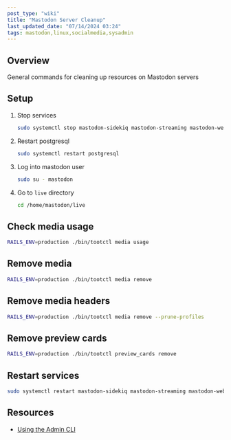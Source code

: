 ```yaml
---
post_type: "wiki" 
title: "Mastodon Server Cleanup"
last_updated_date: "07/14/2024 03:24"
tags: mastodon,linux,socialmedia,sysadmin
---
```


## Overview

General commands for cleaning up resources on Mastodon servers

## Setup

1. Stop services

    ```bash
    sudo systemctl stop mastodon-sidekiq mastodon-streaming mastodon-web
    ```

1. Restart postgresql

    ```bash
    sudo systemctl restart postgresql
    ```

1. Log into mastodon user

    ```bash
    sudo su - mastodon
    ```

1. Go to `live` directory

    ```bash
    cd /home/mastodon/live
    ```

## Check media usage

```bash
RAILS_ENV=production ./bin/tootctl media usage
```

## Remove media

```bash
RAILS_ENV=production ./bin/tootctl media remove
```

## Remove media headers

```bash
RAILS_ENV=production ./bin/tootctl media remove --prune-profiles
```

## Remove preview cards

```bash
RAILS_ENV=production ./bin/tootctl preview_cards remove
```

## Restart services

```bash
sudo systemctl restart mastodon-sidekiq mastodon-streaming mastodon-web
```

## Resources

- [Using the Admin CLI](https://docs.joinmastodon.org/admin/tootctl/)
